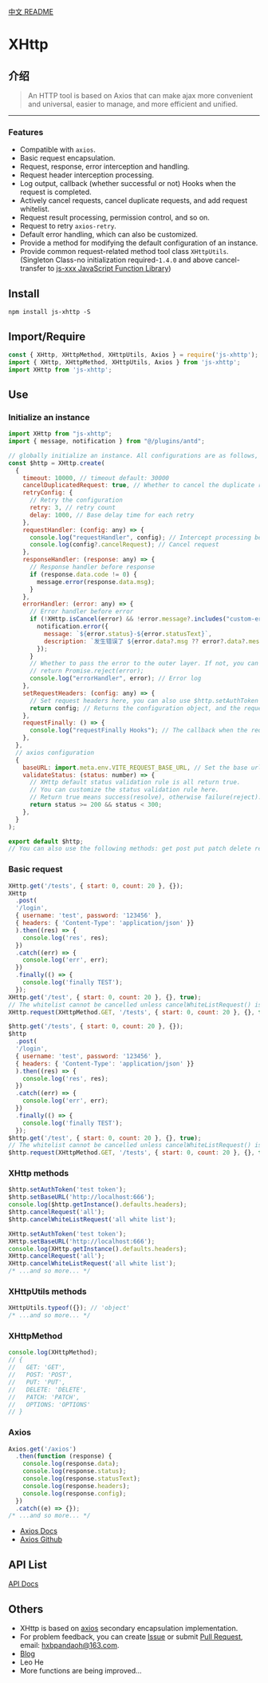 [中文 README](https://github.com/pandaoh/js-xhttp)

# XHttp

## 介绍

> An HTTP tool is based on Axios that can make ajax more convenient and universal, easier to manage, and more efficient and unified.

-----

### Features

* Compatible with `axios`.
* Basic request encapsulation.
* Request, response, error interception and handling.
* Request header interception processing.
* Log output, callback (whether successful or not) Hooks when the request is completed.
* Actively cancel requests, cancel duplicate requests, and add request whitelist.
* Request result processing, permission control, and so on.
* Request to retry `axios-retry`.
* Default error handling, which can also be customized.
* Provide a method for modifying the default configuration of an instance.
* Provide common request-related method tool class `XHttpUtils`. (Singleton Class-no initialization required-`1.4.0` and above cancel-transfer to [js-xxx JavaScript Function Library](https://www.npmjs.com/package/js-xxx))

## Install

```shell
npm install js-xhttp -S
```

## Import/Require

```javascript
const { XHttp, XHttpMethod, XHttpUtils, Axios } = require('js-xhttp');
import { XHttp, XHttpMethod, XHttpUtils, Axios } from 'js-xhttp';
import XHttp from 'js-xhttp';
```

## Use

### Initialize an instance

```javascript
import XHttp from "js-xhttp";
import { message, notification } from "@/plugins/antd";

// globally initialize an instance. All configurations are as follows, all optional parameters. You can also XHttp.create(); initialize directly.
const $http = XHttp.create(
  {
    timeout: 10000, // timeout default: 30000
    cancelDuplicatedRequest: true, // Whether to cancel the duplicate request default: true
    retryConfig: {
      // Retry the configuration
      retry: 3, // retry count
      delay: 1000, // Base delay time for each retry
    },
    requestHandler: (config: any) => {
      console.log("requestHandler", config); // Intercept processing before request
      console.log(config?.cancelRequest); // Cancel request
    },
    responseHandler: (response: any) => {
      // Response handler before response
      if (response.data.code != 0) {
        message.error(response.data.msg);
      }
    },
    errorHandler: (error: any) => {
      // Error handler before error
      if (!XHttp.isCancel(error) && !error.message?.includes("custom-error")) {
        notification.error({
          message: `${error.status}-${error.statusText}`,
          description: `发生错误了 ${error.data?.msg ?? error?.data?.message ?? "未知错误"}`,
        });
      }
      // Whether to pass the error to the outer layer. If not, you can avoid customizing the error handling for each request.
      // return Promise.reject(error); 
      console.log("errorHandler", error); // Error log
    },
    setRequestHeaders: (config: any) => {
      // Set request headers here, you can also use $http.setAuthToken to set the authorization token.
      return config; // Returns the configuration object, and the request header can be modified. must return an Headers object, otherwise an error will be thrown.
    },
    requestFinally: () => {
      console.log("requestFinally Hooks"); // The callback when the request is completed, regardless of the result.
    },
  },
  // axios configuration
  {
    baseURL: import.meta.env.VITE_REQUEST_BASE_URL, // Set the base url by environment variables
    validateStatus: (status: number) => {
      // XHttp default status validation rule is all return true.
      // You can customize the status validation rule here.
      // Return true means success(resolve), otherwise failure(reject). You can customize the status validation rule here.
      return status >= 200 && status < 300;
    },
  }
);

export default $http;
// You can also use the following methods: get post put patch delete request. You can also use the axios object, tools class, etc.
```

### Basic request

```javascript
XHttp.get('/tests', { start: 0, count: 20 }, {});
XHttp
  .post(
  '/login',
  { username: 'test', password: '123456' },
  { headers: { 'Content-Type': 'application/json' }}
  ).then((res) => {
    console.log('res', res);
  })
  .catch((err) => {
    console.log('err', err);
  })
  .finally(() => {
    console.log('finally TEST');
  });
XHttp.get('/test', { start: 0, count: 20 }, {}, true); 
// The whitelist cannot be cancelled unless cancelWhiteListRequest() is called
XHttp.request(XHttpMethod.GET, '/tests', { start: 0, count: 20 }, {}, true);

$http.get('/tests', { start: 0, count: 20 }, {});
$http
  .post(
  '/login',
  { username: 'test', password: '123456' },
  { headers: { 'Content-Type': 'application/json' }}
  ).then((res) => {
    console.log('res', res);
  })
  .catch((err) => {
    console.log('err', err);
  })
  .finally(() => {
    console.log('finally TEST');
  });
$http.get('/test', { start: 0, count: 20 }, {}, true); 
// The whitelist cannot be cancelled unless cancelWhiteListRequest() is called
$http.request(XHttpMethod.GET, '/tests', { start: 0, count: 20 }, {}, true);
```

### XHttp methods

```javascript
$http.setAuthToken('test token');
$http.setBaseURL('http://localhost:666');
console.log($http.getInstance().defaults.headers);
$http.cancelRequest('all');
$http.cancelWhiteListRequest('all white list');

XHttp.setAuthToken('test token');
XHttp.setBaseURL('http://localhost:666');
console.log(XHttp.getInstance().defaults.headers);
XHttp.cancelRequest('all');
XHttp.cancelWhiteListRequest('all white list');
/* ...and so more... */
```

### XHttpUtils methods

```javascript
XHttpUtils.typeof({}); // 'object'
/* ...and so more... */
```

### XHttpMethod

```javascript
console.log(XHttpMethod);
// {
//   GET: 'GET',
//   POST: 'POST',
//   PUT: 'PUT',
//   DELETE: 'DELETE',
//   PATCH: 'PATCH',
//   OPTIONS: 'OPTIONS'
// }
```

### Axios

```javascript
Axios.get('/axios')
  .then(function (response) {
    console.log(response.data);
    console.log(response.status);
    console.log(response.statusText);
    console.log(response.headers);
    console.log(response.config);
  })
  .catch((e) => {});
/* ...and so more... */
```

* [Axios Docs](https://www.axios-http.cn/docs/intro)
* [Axios Github](https://github.com/axios/axios)

## API List

[API Docs](https://github.com/pandaoh/js-xhttp/blob/master/docs/README.md)

## Others

* XHttp is based on [axios](https://github.com/axios/axios) secondary encapsulation implementation.
* For problem feedback, you can create [Issue](https://github.com/pandaoh/js-xhttp/issues) or submit [Pull Request](https://github.com/pandaoh/js-xhttp/pulls), email: [hxbpandaoh@163.com](mailto:hxbpandaoh@163.com).
* [Blog](http://a.biugle.cn)
* Leo He
* More functions are being improved...
